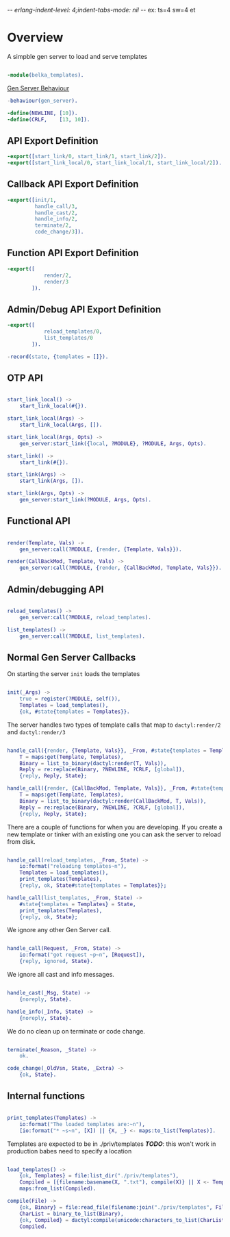 -*- erlang-indent-level: 4;indent-tabs-mode: nil -*-
ex: ts=4 sw=4 et

# Overview

A simpble gen server to load and serve templates

```erlang

-module(belka_templates).

```

[Gen Server Behaviour](http://erlang.org/doc/design_principles/gen_server_concepts.html)

```erlang
-behaviour(gen_server).

-define(NEWLINE, [10]).
-define(CRLF,    [13, 10]).

```

## API Export Definition

```erlang
-export([start_link/0, start_link/1, start_link/2]).
-export([start_link_local/0, start_link_local/1, start_link_local/2]).

```

## Callback API Export Definition

```erlang
-export([init/1,
         handle_call/3,
         handle_cast/2,
         handle_info/2,
         terminate/2,
         code_change/3]).


```

## Function API Export Definition

```erlang
-export([
            render/2,
            render/3
        ]).

```

## Admin/Debug API Export Definition

```erlang
-export([
            reload_templates/0,
            list_templates/0
        ]).

-record(state, {templates = []}).

```

## OTP API

```erlang

start_link_local() ->
    start_link_local(#{}).

start_link_local(Args) ->
    start_link_local(Args, []).

start_link_local(Args, Opts) ->
    gen_server:start_link({local, ?MODULE}, ?MODULE, Args, Opts).

start_link() ->
    start_link(#{}).

start_link(Args) ->
    start_link(Args, []).

start_link(Args, Opts) ->
    gen_server:start_link(?MODULE, Args, Opts).

```

## Functional API

```erlang

render(Template, Vals) ->
    gen_server:call(?MODULE, {render, {Template, Vals}}).

render(CallBackMod, Template, Vals) ->
    gen_server:call(?MODULE, {render, {CallBackMod, Template, Vals}}).

```

## Admin/debugging API

```erlang

reload_templates() ->
    gen_server:call(?MODULE, reload_templates).

list_templates() ->
    gen_server:call(?MODULE, list_templates).

```

## Normal Gen Server Callbacks

On starting the server `init` loads the templates

```erlang

init(_Args) ->
    true = register(?MODULE, self()),
    Templates = load_templates(),
    {ok, #state{templates = Templates}}.

```

The server handles two types of template calls that map to `dactyl:render/2` and `dactyl:render/3`

```erlang

handle_call({render, {Template, Vals}}, _From, #state{templates = Templates} = State) ->
    T = maps:get(Template, Templates),
    Binary = list_to_binary(dactyl:render(T, Vals)),
    Reply = re:replace(Binary, ?NEWLINE, ?CRLF, [global]),
    {reply, Reply, State};

handle_call({render, {CallBackMod, Template, Vals}}, _From, #state{templates = Templates} = State) ->
    T = maps:get(Template, Templates),
    Binary = list_to_binary(dactyl:render(CallBackMod, T, Vals)),
    Reply = re:replace(Binary, ?NEWLINE, ?CRLF, [global]),
    {reply, Reply, State};

```

There are a couple of functions for when you are developing. If you create a new template or tinker with an existing one you can ask the server to reload from disk.

```erlang

handle_call(reload_templates, _From, State) ->
    io:format("reloading templates~n"),
    Templates = load_templates(),
    print_templates(Templates),
    {reply, ok, State#state{templates = Templates}};

handle_call(list_templates, _From, State) ->
    #state{templates = Templates} = State,
    print_templates(Templates),
    {reply, ok, State};

```

We ignore any other Gen Server call.

```erlang

handle_call(Request, _From, State) ->
    io:format("got request ~p~n", [Request]),
    {reply, ignored, State}.

```

We ignore all cast and info messages.

```erlang

handle_cast(_Msg, State) ->
    {noreply, State}.

handle_info(_Info, State) ->
    {noreply, State}.

```

We do no clean up on terminate or code change.

```erlang

terminate(_Reason, _State) ->
    ok.

code_change(_OldVsn, State, _Extra) ->
    {ok, State}.

```

## Internal functions

```erlang

print_templates(Templates) ->
    io:format("The loaded templates are:~n"),
    [io:format("* ~s~n", [X]) || {X, _} <- maps:to_list(Templates)].

```

Templates are expected to be in ./priv/templates
***TODO***: this won't work in production babes need to specify a location

```erlang

load_templates() ->
    {ok, Templates} = file:list_dir("./priv/templates"),
    Compiled = [{filename:basename(X, ".txt"), compile(X)} || X <- Templates],
    maps:from_list(Compiled).

compile(File) ->
    {ok, Binary} = file:read_file(filename:join("./priv/templates", File)),
    CharList = binary_to_list(Binary),
    {ok, Compiled} = dactyl:compile(unicode:characters_to_list(CharList, utf8)),
    Compiled.
```
